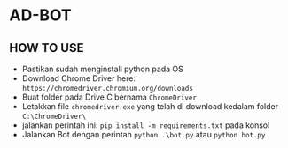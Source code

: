 # AD-BOT

## HOW TO USE
- Pastikan sudah menginstall python pada OS
- Download Chrome Driver here: ```https://chromedriver.chromium.org/downloads```
- Buat folder pada Drive C bernama ```ChromeDriver```
- Letakkan file ```chromedriver.exe``` yang telah di download kedalam folder ```C:\ChromeDriver\```
- jalankan perintah ini: ```pip install -m requirements.txt``` pada konsol
- Jalankan Bot dengan perintah ```python .\bot.py``` atau ```python bot.py```
